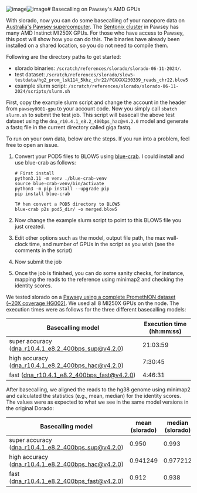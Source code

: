 ![image](https://github.com/user-attachments/assets/138a5ad3-1205-463a-905c-723ba0c110d6)![image](https://github.com/user-attachments/assets/f34eb080-c120-4bb5-9831-afc053cd0c22)# Basecalling on Pawsey's AMD GPUs

With slorado, now you can do some basecalling of your nanopore data on [Australia's Pawsey supercomputer](https://pawsey.org.au/). The [Sentonix cluster](https://pawsey.org.au/systems/setonix/) in Pawsey has many AMD Instinct MI250X GPUs.
For those who have access to Pawsey, this post will show how you can do this. The binaries have already been installed on a shared location, so you do not need to compile them. 

Following are the directory paths to get started:

- slorado binaries: `/scratch/references/slorado/slorado-06-11-2024/`.
- test dataset: `/scratch/references/slorado/slow5-testdata/hg2_prom_lsk114_5khz_chr22/PGXXXX230339_reads_chr22.blow5`
- example slurm script: `/scratch/references/slorado/slorado-06-11-2024/scripts/slurm.sh`

First, copy the example slurm script and change the account in the header from `pawsey0001-gpu` to your account code. Now you simply call `sbatch slurm.sh` to submit the test job. 
This script will basecall the above test dataset using the `dna_r10.4.1_e8.2_400bps_hac@v4.2.0` model and generate a fastq file in the current directory called giga.fastq.

To run on your own data, below are the steps. If you run into a problem, feel free to open an issue.

1. Convert your POD5 files to BLOW5 using [blue-crab](https://github.com/Psy-Fer/blue-crab). I could install and use blue-crab as follows:
    ```
    # First install
    python3.11 -m venv ./blue-crab-venv
    source blue-crab-venv/bin/activate
    python3 -m pip install --upgrade pip
    pip install blue-crab

    T# hen convert a POD5 directory to BLOW5
    blue-crab p2s pod5_dir/ -o merged.blow5
    ```
   
2. Now change the example slurm script to point to this BLOW5 file you just created.
3. Edit other options such as the model, output file path, the max wall-clock time, and number of GPUs in the script as you wish (see the comments in the script)
4. Now submit the job
5. Once the job is finished, you can do some sanity checks, for instance, mapping the reads to the reference using minimap2 and checking the identity scores.

We tested slorado on a [Pawsey using a complete PromethION dataset (~20X coverage HG002)](https://gentechgp.github.io/gtgseq/docs/data.html#na24385-hg002-promethion-data-20x). We used all 8 MI250X GPUs on the node. The execution times were as follows for the three different basecalling models:

| Basecalling model | Execution time (hh:mm:ss) |
|---|---|
| super accuracy (dna_r10.4.1_e8.2_400bps_sup@v4.2.0)    | 21:03:59       |
| high accuracy  (dna_r10.4.1_e8.2_400bps_hac@v4.2.0)    | 7:30:45        |
| fast (dna_r10.4.1_e8.2_400bps_fast@v4.2.0)             | 4:46:31        |

After basecalling, we aligned the reads to the hg38 genome using minimap2 and calculated the statistics (e.g., mean, median) for the identity scores. The values were as expected to what we see in the same model versions in the original Dorado:

| Basecalling model | mean (slorado) | median (slorado) | mean (Dorado) | median (Dorado) |
|---|---|---|---|---|
| super accuracy (dna_r10.4.1_e8.2_400bps_sup@v4.2.0)    | 0.950    | 0.993    |       |       |
| high accuracy  (dna_r10.4.1_e8.2_400bps_hac@v4.2.0)    | 0.941249    | 0.977212    | 0.938371 | 0.977654 |
| fast (dna_r10.4.1_e8.2_400bps_fast@v4.2.0)             | 0.912    | 0.938    | 0.906703 | 0.937500 |
